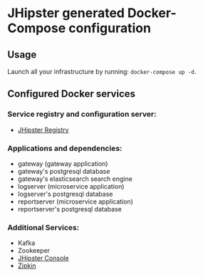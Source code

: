 # JHipster generated Docker-Compose configuration

## Usage

Launch all your infrastructure by running: `docker-compose up -d`.

## Configured Docker services

### Service registry and configuration server:

- [JHipster Registry](http://localhost:8761)

### Applications and dependencies:

- gateway (gateway application)
- gateway's postgresql database
- gateway's elasticsearch search engine
- logserver (microservice application)
- logserver's postgresql database
- reportserver (microservice application)
- reportserver's postgresql database

### Additional Services:

- Kafka
- Zookeeper
- [JHipster Console](http://localhost:5601)
- [Zipkin](http://localhost:9411)
